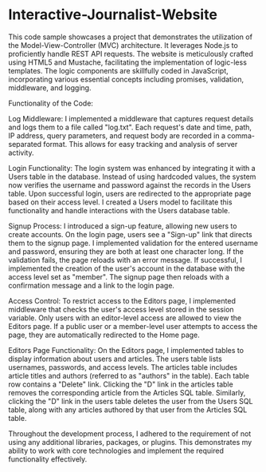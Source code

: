 # Interactive-Journalist-Website
This code sample showcases a project that demonstrates the utilization of the Model-View-Controller (MVC) architecture. 
It leverages Node.js to proficiently handle REST API requests. The website is meticulously crafted using HTML5 and Mustache, facilitating the implementation of logic-less templates. 
The logic components are skillfully coded in JavaScript, incorporating various essential concepts including promises, validation, middleware, and logging.


Functionality of the Code:

Log Middleware:
I implemented a middleware that captures request details and logs them to a file called "log.txt". Each request's date and time, path, IP address, query parameters, and request body are recorded in a comma-separated format. This allows for easy tracking and analysis of server activity.

Login Functionality:
The login system was enhanced by integrating it with a Users table in the database. Instead of using hardcoded values, the system now verifies the username and password against the records in the Users table. Upon successful login, users are redirected to the appropriate page based on their access level. I created a Users model to facilitate this functionality and handle interactions with the Users database table.

Signup Process:
I introduced a sign-up feature, allowing new users to create accounts. On the login page, users see a "Sign-up" link that directs them to the signup page. I implemented validation for the entered username and password, ensuring they are both at least one character long. If the validation fails, the page reloads with an error message. If successful, I implemented the creation of the user's account in the database with the access level set as "member". The signup page then reloads with a confirmation message and a link to the login page.

Access Control:
To restrict access to the Editors page, I implemented middleware that checks the user's access level stored in the session variable. Only users with an editor-level access are allowed to view the Editors page. If a public user or a member-level user attempts to access the page, they are automatically redirected to the Home page.

Editors Page Functionality:
On the Editors page, I implemented tables to display information about users and articles. The users table lists usernames, passwords, and access levels. The articles table includes article titles and authors (referred to as "authors" in the table). Each table row contains a "Delete" link. Clicking the "D" link in the articles table removes the corresponding article from the Articles SQL table. Similarly, clicking the "D" link in the users table deletes the user from the Users SQL table, along with any articles authored by that user from the Articles SQL table.

Throughout the development process, I adhered to the requirement of not using any additional libraries, packages, or plugins. This demonstrates my ability to work with core technologies and implement the required functionality effectively.
